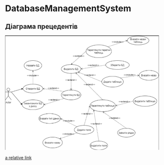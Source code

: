 # DatabaseManagementSystem
## Діаграма прецедентів
![Alt text](img/UseCase0.png?raw=true)

[a relative link](docs/README1.md)